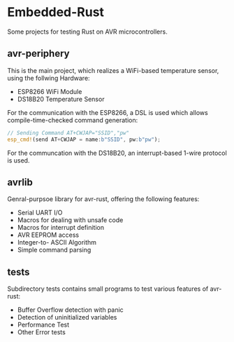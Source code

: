 # Embedded-Rust

Some projects for testing Rust on AVR microcontrollers.

## avr-periphery

This is the main project, which realizes a WiFi-based temperature sensor, using the follwing Hardware:
 * ESP8266 WiFi Module
 * DS18B20 Temperature Sensor

For the communication with the ESP8266, a DSL is used which allows compile-time-checked command generation:
```rust
// Sending Command AT+CWJAP="SSID","pw"
esp_cmd!(send AT+CWJAP = name:b"SSID", pw:b"pw");
```

For the communcation with the DS18B20, an interrupt-based 1-wire protocol is used.

## avrlib

Genral-purpsoe library for avr-rust, offering the following features:
 * Serial UART I/O
 * Macros for dealing with unsafe code
 * Macros for interrupt definition
 * AVR EEPROM access
 * Integer-to- ASCII Algorithm
 * Simple command parsing

## tests

Subdirectory tests contains small programs to test various features of avr-rust:
 * Buffer Overflow detection with panic
 * Detection of uninitialized variables 
 * Performance Test
 * Other Error tests
 
